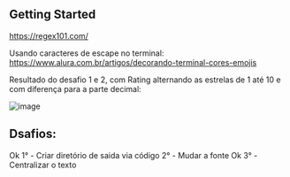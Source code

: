 ## Getting Started

https://regex101.com/

Usando caracteres de escape no terminal:
https://www.alura.com.br/artigos/decorando-terminal-cores-emojis

Resultado do desafio 1 e 2, com Rating alternando as estrelas de 1 até 10 e com diferença para a parte decimal:

![image](https://user-images.githubusercontent.com/72364037/179667986-fb59c37e-3516-455a-b85e-88877e14cb49.png)

Dsafios:
---------------------
Ok 1° - Criar diretório de saida via código
2° - Mudar a fonte
Ok 3° - Centralizar o texto